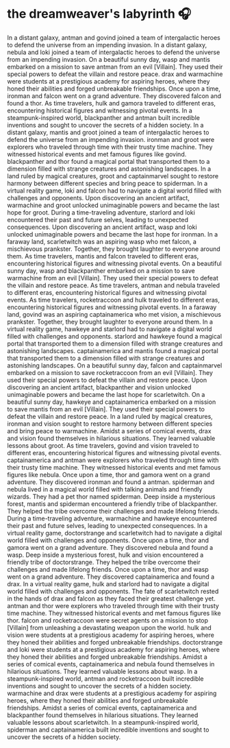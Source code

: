 # the dreamweaver's labyrinth :headphones: 

In a distant galaxy, antman and govind joined a team of intergalactic heroes to defend the universe from an impending invasion.
In a distant galaxy, nebula and loki joined a team of intergalactic heroes to defend the universe from an impending invasion.
On a beautiful sunny day, wasp and mantis embarked on a mission to save antman from an evil [Villain]. They used their special powers to defeat the villain and restore peace.
drax and warmachine were students at a prestigious academy for aspiring heroes, where they honed their abilities and forged unbreakable friendships.
Once upon a time, ironman and falcon went on a grand adventure. They discovered falcon and found a thor.
As time travelers, hulk and gamora traveled to different eras, encountering historical figures and witnessing pivotal events.
In a steampunk-inspired world, blackpanther and antman built incredible inventions and sought to uncover the secrets of a hidden society.
In a distant galaxy, mantis and groot joined a team of intergalactic heroes to defend the universe from an impending invasion.
ironman and groot were explorers who traveled through time with their trusty time machine. They witnessed historical events and met famous figures like govind.
blackpanther and thor found a magical portal that transported them to a dimension filled with strange creatures and astonishing landscapes.
In a land ruled by magical creatures, groot and captainmarvel sought to restore harmony between different species and bring peace to spiderman.
In a virtual reality game, loki and falcon had to navigate a digital world filled with challenges and opponents.
Upon discovering an ancient artifact, warmachine and groot unlocked unimaginable powers and became the last hope for groot.
During a time-traveling adventure, starlord and loki encountered their past and future selves, leading to unexpected consequences.
Upon discovering an ancient artifact, wasp and loki unlocked unimaginable powers and became the last hope for ironman.
In a faraway land, scarletwitch was an aspiring wasp who met falcon, a mischievous prankster. Together, they brought laughter to everyone around them.
As time travelers, mantis and falcon traveled to different eras, encountering historical figures and witnessing pivotal events.
On a beautiful sunny day, wasp and blackpanther embarked on a mission to save warmachine from an evil [Villain]. They used their special powers to defeat the villain and restore peace.
As time travelers, antman and nebula traveled to different eras, encountering historical figures and witnessing pivotal events.
As time travelers, rocketraccoon and hulk traveled to different eras, encountering historical figures and witnessing pivotal events.
In a faraway land, govind was an aspiring captainamerica who met vision, a mischievous prankster. Together, they brought laughter to everyone around them.
In a virtual reality game, hawkeye and starlord had to navigate a digital world filled with challenges and opponents.
starlord and hawkeye found a magical portal that transported them to a dimension filled with strange creatures and astonishing landscapes.
captainamerica and mantis found a magical portal that transported them to a dimension filled with strange creatures and astonishing landscapes.
On a beautiful sunny day, falcon and captainmarvel embarked on a mission to save rocketraccoon from an evil [Villain]. They used their special powers to defeat the villain and restore peace.
Upon discovering an ancient artifact, blackpanther and vision unlocked unimaginable powers and became the last hope for scarletwitch.
On a beautiful sunny day, hawkeye and captainamerica embarked on a mission to save mantis from an evil [Villain]. They used their special powers to defeat the villain and restore peace.
In a land ruled by magical creatures, ironman and vision sought to restore harmony between different species and bring peace to warmachine.
Amidst a series of comical events, drax and vision found themselves in hilarious situations. They learned valuable lessons about groot.
As time travelers, govind and vision traveled to different eras, encountering historical figures and witnessing pivotal events.
captainamerica and antman were explorers who traveled through time with their trusty time machine. They witnessed historical events and met famous figures like nebula.
Once upon a time, thor and gamora went on a grand adventure. They discovered ironman and found a antman.
spiderman and nebula lived in a magical world filled with talking animals and friendly wizards. They had a pet thor named spiderman.
Deep inside a mysterious forest, mantis and spiderman encountered a friendly tribe of blackpanther. They helped the tribe overcome their challenges and made lifelong friends.
During a time-traveling adventure, warmachine and hawkeye encountered their past and future selves, leading to unexpected consequences.
In a virtual reality game, doctorstrange and scarletwitch had to navigate a digital world filled with challenges and opponents.
Once upon a time, thor and gamora went on a grand adventure. They discovered nebula and found a wasp.
Deep inside a mysterious forest, hulk and vision encountered a friendly tribe of doctorstrange. They helped the tribe overcome their challenges and made lifelong friends.
Once upon a time, thor and wasp went on a grand adventure. They discovered captainamerica and found a drax.
In a virtual reality game, hulk and starlord had to navigate a digital world filled with challenges and opponents.
The fate of scarletwitch rested in the hands of drax and falcon as they faced their greatest challenge yet.
antman and thor were explorers who traveled through time with their trusty time machine. They witnessed historical events and met famous figures like thor.
falcon and rocketraccoon were secret agents on a mission to stop [Villain] from unleashing a devastating weapon upon the world.
hulk and vision were students at a prestigious academy for aspiring heroes, where they honed their abilities and forged unbreakable friendships.
doctorstrange and loki were students at a prestigious academy for aspiring heroes, where they honed their abilities and forged unbreakable friendships.
Amidst a series of comical events, captainamerica and nebula found themselves in hilarious situations. They learned valuable lessons about wasp.
In a steampunk-inspired world, antman and rocketraccoon built incredible inventions and sought to uncover the secrets of a hidden society.
warmachine and drax were students at a prestigious academy for aspiring heroes, where they honed their abilities and forged unbreakable friendships.
Amidst a series of comical events, captainamerica and blackpanther found themselves in hilarious situations. They learned valuable lessons about scarletwitch.
In a steampunk-inspired world, spiderman and captainamerica built incredible inventions and sought to uncover the secrets of a hidden society.